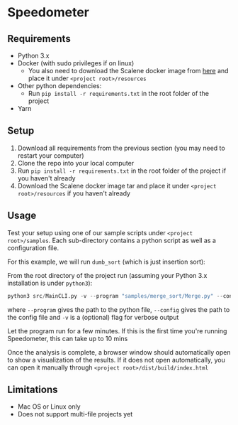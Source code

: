 # Speedometer

## Requirements

- Python 3.x
- Docker (with sudo privileges if on linux)
    - You also need to download the Scalene docker image from [here](https://drive.google.com/file/d/11ToQiG0ONLSz_8-D3dS5OLkXvDHIZyJC/view?usp=sharing) and place it under `<project root>/resources`
- Other python dependencies:
    - Run `pip install -r requirements.txt` in the root folder of the project
- Yarn

## Setup

1. Download all requirements from the previous section (you may need to restart your computer)
2. Clone the repo into your local computer
3. Run `pip install -r requirements.txt` in the root folder of the project if you haven't already
4. Download the Scalene docker image tar and place it under `<project root>/resources` if you haven't already

## Usage

Test your setup using one of our sample scripts under `<project root>/samples`. Each sub-directory contains a python script as well as a configuration file.

For this example, we will run `dumb_sort` (which is just insertion sort):

From the root directory of the project run (assuming your Python 3.x installation is under `python3`):

```python
python3 src/MainCLI.py -v --program "samples/merge_sort/Merge.py" --config "samples/merge_sort/merge_config.json"
```

where `--program` gives the path to the python file, `--config` gives the path to the config file and `-v` is a (optional) flag for verbose output

Let the program run for a few minutes. If this is the first time you're running Speedometer, this can take up to 10 mins

Once the analysis is complete, a browser window should automatically open to show a visualization of the results. If it does not open automatically, you can open it manually through `<project root>/dist/build/index.html`

## Limitations

* Mac OS or Linux only
* Does not support multi-file projects yet
